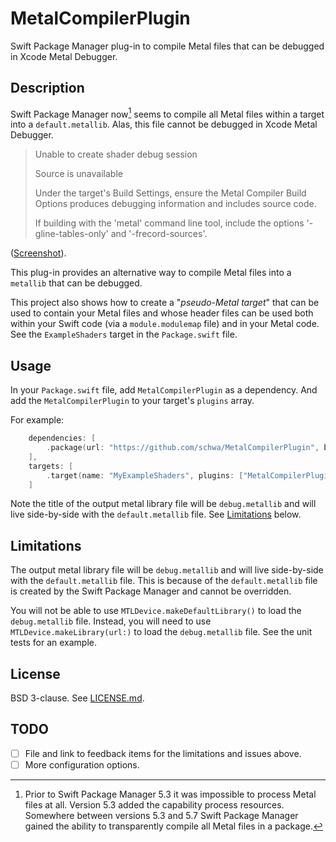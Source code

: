 # MetalCompilerPlugin

Swift Package Manager plug-in to compile Metal files that can be debugged in Xcode Metal Debugger.

## Description

Swift Package Manager now[^1] seems to compile all Metal files within a target into a `default.metallib`. Alas, this file cannot be debugged in Xcode Metal Debugger.

> Unable to create shader debug session
>
> Source is unavailable
>
> Under the target's Build Settings, ensure the Metal Compiler Build Options produces debugging information and includes source code.
>
> If building with the 'metal' command line tool, include the options '-gline-tables-only' and '-frecord-sources'.

([Screenshot](Documentation/Screenshot%201.png)).

This plug-in provides an alternative way to compile Metal files into a `metallib` that can be debugged.

This project also shows how to create a "_pseudo-Metal target_" that can be used to contain your Metal files and whose header files can be used both within your Swift code (via a `module.modulemap` file) and in your Metal code. See the `ExampleShaders` target in the `Package.swift` file.

[^1]: Prior to Swift Package Manager 5.3 it was impossible to process Metal files at all. Version 5.3 added the capability process resources. Somewhere between versions 5.3 and 5.7 Swift Package Manager gained the ability to transparently compile all Metal files in a package.

## Usage

In your `Package.swift` file, add  `MetalCompilerPlugin` as a dependency. And add the `MetalCompilerPlugin` to your target's `plugins` array.

For example:

```swift
    dependencies: [
        .package(url: "https://github.com/schwa/MetalCompilerPlugin", branch: "main"),
    ],
    targets: [
        .target(name: "MyExampleShaders", plugins: ["MetalCompilerPlugin"]),
    ]
```

Note the title of the output metal library file will be `debug.metallib` and will live side-by-side with the `default.metallib` file. See [Limitations](#limitations) below.

## Limitations

The output metal library file will be `debug.metallib` and will live side-by-side with the `default.metallib` file. This is because of the `default.metallib` file is created by the Swift Package Manager and cannot be overridden.

You will not be able to use `MTLDevice.makeDefaultLibrary()` to load the `debug.metallib` file. Instead, you will need to use `MTLDevice.makeLibrary(url:)` to load the `debug.metallib` file. See the unit tests for an example.

## License

BSD 3-clause. See [LICENSE.md](LICENSE.md).

## TODO

- [ ] File and link to feedback items for the limitations and issues above.
- [ ] More configuration options.
